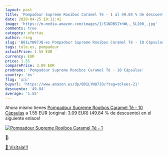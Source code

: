 ```yaml
---
layout: post
title: 'Pompadour Supreme Rooibos Caramel Té - 1 al 49.84 % de descuento'
date: 2020-04-25 19:11:41
image: 'https://m.media-amazon.com/images/I/51NDBSIYnWL._SL200_.jpg'
comments: true
category: ofertas
author: ring
slug: 'B01LYW87JQ-es Pompadour Supreme Rooibos Caramel Té - 10 Cápsulas'
tags: tole.es, pompadour
actualPrice: 1.55 EUR
currency: EUR
price: 1.55
comparePrice: 3.09 EUR
prodname: 'Pompadour Supreme Rooibos Caramel Té - 10 Cápsulas'
country: 'es'
flag: '🇪🇸'
buyurl: 'https://www.amazon.es/dp/B01LYW87JQ/?tag=tolees-21'
descuento: '49.84'
average: '1.55'
---
```


Ahora mismo tienes [Pompadour Supreme Rooibos Caramel Té - 10 Cápsulas](https://www.amazon.es/dp/B01LYW87JQ/?tag=tolees-21) a 1.55 EUR (original: 3.09 EUR) (49.84 %  de descuento) en el siguiente enlace!

[![Pompadour Supreme Rooibos Caramel Té - 1](https://m.media-amazon.com/images/I/51NDBSIYnWL._SL200_.jpg)](https://www.amazon.es/dp/B01LYW87JQ/?tag=tolees-21)

🔎:


[🛒 Visítala!!!](https://www.amazon.es/dp/B01LYW87JQ/?tag=tolees-21)
